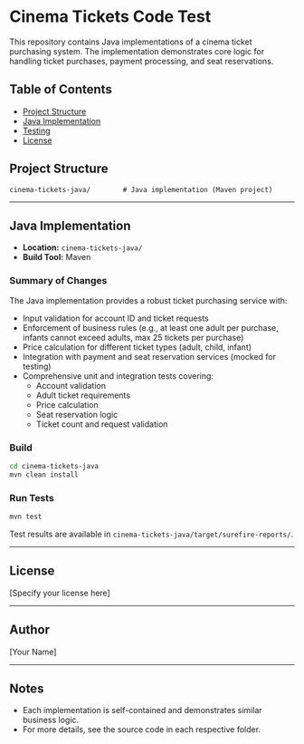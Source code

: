 # Cinema Tickets Code Test

This repository contains Java implementations of a cinema ticket purchasing system. The implementation demonstrates core logic for handling ticket purchases, payment processing, and seat reservations.

## Table of Contents
- [Project Structure](#project-structure)
- [Java Implementation](#java-implementation)
- [Testing](#testing)
- [License](#license)

## Project Structure
```
cinema-tickets-java/        # Java implementation (Maven project)

```

---

## Java Implementation

- **Location:** `cinema-tickets-java/`
- **Build Tool:** Maven

### Summary of Changes
The Java implementation provides a robust ticket purchasing service with:
- Input validation for account ID and ticket requests
- Enforcement of business rules (e.g., at least one adult per purchase, infants cannot exceed adults, max 25 tickets per purchase)
- Price calculation for different ticket types (adult, child, infant)
- Integration with payment and seat reservation services (mocked for testing)
- Comprehensive unit and integration tests covering:
	- Account validation
	- Adult ticket requirements
	- Price calculation
	- Seat reservation logic
	- Ticket count and request validation

### Build
```bash
cd cinema-tickets-java
mvn clean install
```

### Run Tests
```bash
mvn test
```

Test results are available in `cinema-tickets-java/target/surefire-reports/`.


---

## License

[Specify your license here]

---

## Author
[Your Name]

---

## Notes
- Each implementation is self-contained and demonstrates similar business logic.
- For more details, see the source code in each respective folder.
